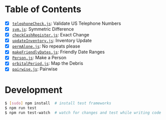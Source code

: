# Table of Contents

* [x] [`telephoneCheck.js`](./src/telephoneCheck.js): Validate US Telephone Numbers
* [x] [`sym.js`](./src/sym.js): Symmetric Difference
* [x] [`checkCashRegister.js`](./src/checkCashRegister.js): Exact Change
* [x] [`updateInventory.js`](./src/updateInventory.js): Inventory Update
* [x] [`permAlone.js`](./src/permAlone.js): No repeats please
* [x] [`makeFriendlyDates.js`](./src/makeFriendlyDates.js): Friendly Date Ranges
* [x] [`Person.js`](./src/Person.js): Make a Person
* [x] [`orbitalPeriod.js`](./src/orbitalPeriod.js): Map the Debris
* [x] [`pairwise.js`](./src/pairwise.js): Pairwise

# Development

```sh
$ [sudo] npm install  # install test frameworks
$ npm run test
$ npm run test-watch  # watch for changes and test while writing code
```
